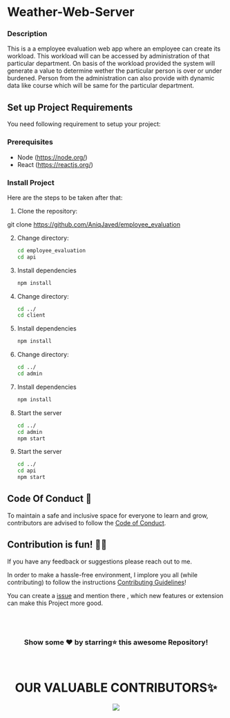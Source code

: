 
# Weather-Web-Server


### Description

This is a a employee evaluation web app where an employee can create its workload. This workload will can be accessed by administration of that particular department. On basis of the workload provided the system will generate a value to determine wether the particular person is over or under burdened. Person from the administration can also provide with dynamic data like course which will be same for the particular department. 


## Set up Project Requirements

You need following requirement to setup your project:

### Prerequisites

- Node (https://node.org/)
- React (https://reactjs.org/)

### Install Project

Here are the steps to be taken after that:


1. Clone the repository:

git clone https://github.com/AniqJaved/employee_evaluation


2. Change directory:
    ```bash
    cd employee_evaluation
    cd api
    ```
3. Install dependencies
    ```bash
    npm install
    ```
4. Change directory:
    ```bash
    cd ../
    cd client
    ```
5. Install dependencies
    ```bash
    npm install
    ```
6. Change directory:
    ```bash
    cd ../
    cd admin
    ```
7. Install dependencies
    ```bash
    npm install
    ``` 
8. Start the server
    ```bash
    cd ../
    cd admin
    npm start
    ```
9. Start the server
    ```bash
    cd ../
    cd api
    npm start
    ```




## Code Of Conduct 📜

To maintain a safe and inclusive space for everyone to learn and grow, contributors are advised to follow the [Code of Conduct](https://github.com/AniqJaved/employee_evaluation/blob/master/CODE_OF_CONDUCT.md).


## Contribution is fun! ✌🏼

If you have any feedback or suggestions please reach out to me.  

In order to make a hassle-free environment, I implore you all (while contributing) to follow the instructions [Contributing Guidelines](https://github.com/AniqJaved/employee_evaluation/blob/master/CONTRIBUTING.md)!

You can create a <a href="https://github.com/AniqJaved/employee_evaluation/issues">issue</a> and mention there , which new features or extension can make this Project more good.


<!-- ------------------------------------------------------------------------------------------------------------------------------------------------------------------ -->

<br>
  
<br>


<div align="center">

### Show some ❤️ by starring⭐ this awesome Repository!

</div>
<br>  

<h1 align=center> OUR VALUABLE CONTRIBUTORS✨ </h1>
<p align="center">
  
	
<a href="https://github.com/AniqJaved/employee_evaluation/graphs/contributors">
  <img src="https://contrib.rocks/image?repo=AniqJaved/employee_evaluation" />
</a>


